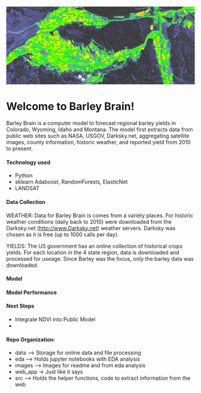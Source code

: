 ![testimage](images/crop_region_2015.png)
# Welcome to Barley Brain!

Barley Brain is a computer model to forecast regional barley yields in Colorado, Wyoming, Idaho and Montana.  The model first  extracts data from public web sites such as NASA, USGOV, Darksky.net, aggregating satellite images, county information, historic weather, and reported yield from 2010 to present.


#### Technology used
*  Python
*  sklearn Adaboost, RandomForests, ElasticNet
*  LANDSAT


#### Data Collection
  WEATHER: 
  Data for Barley Brain is comes from a variety places.  For historic weather conditions (daily back to 2010) were downloaded from the Darksky.net (http://www.Darksky.net) weather servers.  Darksky was chosen as it is free (up to 1000 calls per day).  
  
 YIELDS:  The US government has an online collection of historical crops yields.  For each location in the 4 state region, data is downloaded and processed for useage.  Since Barley was the focus, only the barley data was downloaded. 


#### Model



#### Model Performance




#### Next Steps
* Integrate NDVI into Public Model
*


#### Repo Organization:
* data   --> Storage for online data and file processing
* eda    --> Holds jupyter notebooks with EDA analysis
* images --> Images for readme and from eda analysis
* web_app -> Just like it says
* src    --> Holds the helper functions, code to extract 
                information from the web

